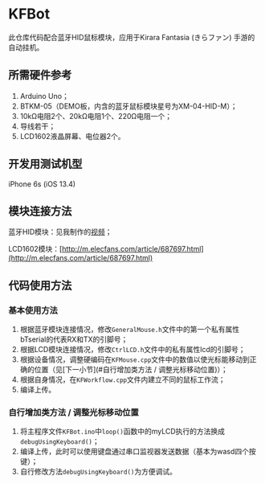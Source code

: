 # KFBot

此仓库代码配合蓝牙HID鼠标模块，应用于Kirara Fantasia (きらファン) 手游的自动挂机。

## 所需硬件参考

1. Arduino Uno；
2. BTKM-05（DEMO板，内含的蓝牙鼠标模块星号为XM-04-HID-M）；
3. 10kΩ电阻2个、20kΩ电阻1个、220Ω电阻一个；
4. 导线若干；
5. LCD1602液晶屏幕、电位器2个。

## 开发用测试机型

iPhone 6s (iOS 13.4)

## 模块连接方法

蓝牙HID模块：见我制作的[视频](https://www.bilibili.com/video/BV1de411s7tc)；

LCD1602模块：[http://m.elecfans.com/article/687697.html](http://m.elecfans.com/article/687697.html)

## 代码使用方法

### 基本使用方法

1. 根据蓝牙模块连接情况，修改`GeneralMouse.h`文件中的第一个私有属性bTserial的代表RX和TX的引脚号；
2. 根据LCD模块连接情况，修改`CtrlLCD.h`文件中的私有属性lcd的引脚号；
3. 根据设备情况，调整硬编码在`KFMouse.cpp`文件中的数值以使光标能移动到正确的位置（见[下一小节](#自行增加类方法 / 调整光标移动位置)）；
4. 根据自身情况，在`KFWorkflow.cpp`文件内建立不同的鼠标工作流；
5. 编译上传。

### 自行增加类方法 / 调整光标移动位置

1. 将主程序文件`KFBot.ino`中`loop()`函数中的myLCD执行的方法换成`debugUsingKeyboard()`；
2. 编译上传，此时可以使用键盘通过串口监视器发送数据（基本为wasd四个按键）；
3. 自行修改方法`debugUsingKeyboard()`为方便调试。